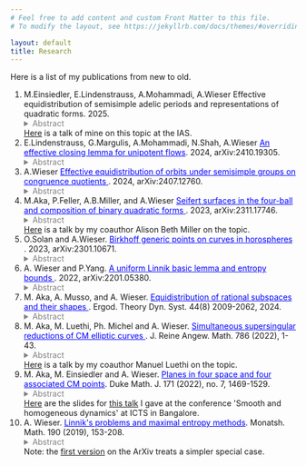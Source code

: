 ```yaml
---
# Feel free to add content and custom Front Matter to this file.
# To modify the layout, see https://jekyllrb.com/docs/themes/#overriding-theme-defaults

layout: default
title: Research
---
```


	
Here is a list of my publications from new to old.
<ol>
<li>
M.Einsiedler, E.Lindenstrauss, A.Mohammadi, A.Wieser <a>Effective equidistribution of semisimple adelic periods and representations of quadratic forms</a>. 2025.
<details style="color:gray">
    <summary>Abstract</summary>
We prove an effective equidistribution theorem for semisimple closed orbits on compact adelic quotients. The obtained error depends polynomially on the minimal complexity of intermediate orbits and the complexity of the ambient space.
The proof uses dynamical arguments, property $(\tau)$, Prasad's volume formula, an effective closing lemma, and a novel effective generation result for subgroups. The latter in turn relies on an effective version of Greenberg's theorem.

We apply the above to the problem of establishing a local-global principle for representations of quadratic forms, improving the codimension assumptions and providing effective bounds in a theorem of Ellenberg and Venkatesh.
</details>
<a href="https://www.youtube.com/watch?v=dq93C2hfQ1k">Here</a> is a talk of mine on this topic at the IAS.
</li>

<li>
E.Lindenstrauss, G.Margulis, A.Mohammadi, N.Shah, A.Wieser <a href="https://arxiv.org/abs/2410.19305" style="color:blue">An effective closing lemma for unipotent flows</a>. 2024, arXiv:2410.19305.
<details style="color:gray">
    <summary>Abstract</summary>
We prove an effective closing lemma for unipotent flows on quotients of perfect real groups. This is largely motivated by recent developments in effective unipotent dynamics.
</details>
</li>
<li>
A.Wieser <a href="https://arxiv.org/abs/2407.12760" style="color:blue"> Effective equidistribution of orbits under semisimple groups on congruence quotients
 </a>. 2024, arXiv:2407.12760.
<details style="color:gray">
    <summary>Abstract</summary>
We prove an effective equidistribution result for periodic orbits of semisimple groups on congruence quotients of an ambient semisimple group. This extends previous work of Einsiedler, Margulis and Venkatesh. The main new feature is that we allow for periodic orbits of semisimple groups with nontrivial centralizer in the ambient group. Our proof uses crucially an effective closing lemma from work with Lindenstrauss, Margulis, Mohammadi, and Shah.
</details>
</li>

<!-- With Menny,Peter,Alison 1 -->
<li>
M.Aka, P.Feller, A.B.Miller, and A.Wieser <a href="https://arxiv.org/abs/2311.17746" style="color:blue"> Seifert surfaces in the four-ball and composition of binary quadratic forms
 </a>. 2023, arXiv:2311.17746.
<details style="color:gray">
    <summary>Abstract</summary>
We use composition of binary quadratic forms to systematically create pairs of Seifert surfaces that are non-isotopic in the four-ball. Our main result employs Gauss composition to classify the pairs of binary quadratic forms that arise as the Seifert forms of pairs of disjoint Seifert surfaces of genus one. The main ingredient of the proof is number theoretic and of independent interest. It establishes a new connection between the Bhargava cube and the geometric approach to Gauss composition via planes in the space of two-by-two matrices.
</details> 
<a href="https://lrobert.perso.math.cnrs.fr/Kos/Video/KOS-AMiller2.mp4">Here</a> is a talk by my coauthor Alison Beth Miller on the topic.
</li>

<!-- With Omri 1 -->
<li>
O.Solan and A.Wieser. <a href="https://arxiv.org/abs/2301.10671" style="color:blue"> Birkhoff generic points on curves in horospheres
 </a>. 2023, arXiv:2301.10671.
<details style="color:gray">
    <summary>Abstract</summary>
    Let $\{a_t:t∈\R\}<SL_d(\R)$ be a diagonalizable subgroup whose expanding horospherical subgroup $U<SL_d(\R)$ is abelian. By the Birkhoff ergodic theorem, for any $x\in \SL_d(\R)/SL_d(\Z)$ and for almost every point $u\in U$ the point $ux$ is Birkhoff generic for $a_t$ when $t\to \infty$. We prove that the same is true when $U$ is replaced by any non-degenerate analytic curve in $U$.
This Birkhoff genericity result has various applications in Diophantine approximation. For instance, we obtain density estimates for Dirichlet improvability along typical points on a curve in Euclidean space. Other applications address approximations by algebraic numbers and best approximations (in the sense of Lagarias).
</details>
<a href="https://www.youtube.com/watch?v=0NAorUO8VS8">Here</a> is a talk by my coauthor Omri Solan on the topic.

</li>

<!-- With Pengyu 1 -->
<li>
A. Wieser and P.Yang. <a href="https://arxiv.org/abs/2201.05380" style="color:blue"> A uniform Linnik basic lemma and entropy bounds </a>. 2022, arXiv:2201.05380.
<details style="color:gray">
    <summary>Abstract</summary>
    We prove a version of Linnik's basic lemma uniformly over the base field using theta-series and geometric invariant theory in the spirit of Khayutin's approach (Duke Math. J., 168(12), 2019). As an application, we establish entropy bounds for limits of invariant measures on homogeneous toral sets in GL(4) of biquadratic, cyclic, or dihedral type.
</details> 
</li>

<!-- higherdim subspaces -->
<li>
M. Aka, A. Musso, and A. Wieser. <a href="https://www.cambridge.org/core/journals/ergodic-theory-and-dynamical-systems/article/equidistribution-of-rational-subspaces-and-their-shapes/2A4FB5618EBA84A74B3EA42A06AC02E8" style="color:blue"> Equidistribution of rational subspaces and their shapes </a>. Ergod. Theory Dyn. Syst. 44(8) 2009-2062, 2024.
<details style="color:gray">
    <summary>Abstract</summary>
    To any $k$-dimensional subspace of $\mathbb{Q}^n$ one can naturally associate a point in the Grassmannian $\mathrm{Gr}_{n,k}(\mathbb{R})$ and two shapes of lattices of rank $k$ and $n-k$ respectively. 
    These lattices originate by intersecting the $k$-dimensional subspace with the lattice $\mathbb{Z}^n$. Using unipotent dynamics we prove simultaneous equidistribution of all of these objects under a congruence conditions when $(k,n)\neq (2,4)$.
</details> 
</li>

<!-- CMSS -->
<li>
M. Aka, M. Luethi, Ph. Michel and A. Wieser. <a href="https://www.degruyter.com/document/doi/10.1515/crelle-2021-0086/html" style="color:blue"> 
Simultaneous supersingular reductions of CM elliptic curves </a>.  J. Reine Angew. Math. 786 (2022), 1-43.
	<details style="color:gray">
    <summary>Abstract</summary>
 We study the simultaneous reductions at several supersingular primes of elliptic curves with complex multiplication. 
 We show - under additional congruence assumptions on the CM order - that the reductions are surjective (and even become equidistributed) on the product of supersingular loci when the discriminant of the order becomes large. 
 This variant of the equidistribution theorems of Duke and Cornut-Vatsal is an(other) application of the recent work of Einsiedler and Lindenstrauss on the classification of joinings of higher-rank diagonalizable actions.
</details>
<a href="https://www.youtube.com/watch?v=eBNxDrTYTQg">Here</a> is a talk by my coauthor Manuel Luethi on the topic.

</li>

<!-- 2in4 -->
<li>
M. Aka, M. Einsiedler and A. Wieser. <a href="https://arxiv.org/abs/1901.05833" style="color:blue"> Planes in four space and four associated CM points</a>. 
Duke Math. J. 171 (2022), no. 7, 1469-1529.
	<details style="color:gray">
    <summary>Abstract</summary>
To any two-dimensional rational plane in four-dimensional space one can naturally attach a point in the Grassmannian $\operatorname{Gr}(2,4)$ and four lattices of rank two.
Here, the first two lattices originate from the plane and its orthogonal complement and the second two essentially arise from the accidental local isomorphism between $\operatorname{SO}(4)$ and $\operatorname{SO}(3)\times \operatorname{SO}(3)$. 
As an application of a recent result of Einsiedler and Lindenstrauss on algebraicity of joinings we prove simultaneous equidistribution of all of these objects under two splitting conditions.
</details>
<a href="slides/Bangalore19.pdf">Here</a> are the slides for <a href="http://live.icts.res.in/videos/video/5654/">this talk</a> I gave at the conference 'Smooth and homogeneous dynamics' at ICTS in Bangalore.
</li>

<!-- Linnik1-->
<li>
A. Wieser. <a href="https://arxiv.org/abs/1801.09012" style="color:blue"> Linnik's problems and maximal entropy methods</a>. Monatsh. Math. 190 (2019), 153-208.
	<details style="color:gray">
    <summary>Abstract</summary>
We use maximal entropy methods to examine the distribution properties of primitive integer points on spheres and of CM points on the modular surface. 
The proofs we give are a modern and dynamical interpretation of Linnik's original ideas and follow techniques presented by Einsiedler, Lindenstrauss, Michel and Venkatesh in 2011.
</details>
Note: the <a href="https://arxiv.org/abs/1801.09012v1">first version</a> on the ArXiv treats a simpler special case.
</li>

</ol>
